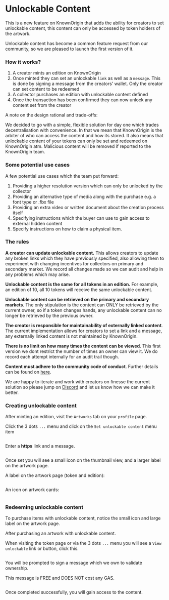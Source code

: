 # Unlockable Content

This is a new feature on KnownOrigin that adds the ability for creators to set unlockable content, this content can only be 
accessed by token holders of the artwork.

Unlockable content has become a common feature request from our community, so we are pleased to launch the first version of it.

### How it works?

1. A creator mints an edition on KnownOrigin
2. Once minted they can set an unlockable `link` as well as a `message`. This is done by signing a message from the
   creators' wallet. Only the creator can set content to be redeemed
3. A collector purchases an edition with unlockable content defined
4. Once the transaction has been confirmed they can now unlock any content set from the creator

A note on the design rational and trade-offs: 

We decided to go with a simple, flexible solution for day one which trades decentralisation with convenience. 
In that we mean that KnownOrigin is the arbiter of who can access the content and how its stored. It also means that 
unlockable content of your tokens can only be set and redeemed on KnownOrigin atm. Malicious content will be removed 
if reported to the KnownOrigin team.

### Some potential use cases

A few potential use cases which the team put forward:

1. Providing a higher resolution version which can only be unlocked by the collector
2. Providing an alternative type of media along with the purchase e.g. a font type or .fbx file
3. Providing an extra video or written document about the creation process itself
4. Specifying instructions which the buyer can use to gain access to external hidden content
5. Specify instructions on how to claim a physical item.

### The rules

**A creator can update unlockable content.** This allows creators to update any broken links which they have previously
specified, also allowing them to experiment with changing incentives for collectors on primary and secondary market.
We record all changes made so we can audit and help in any problems which may arise. 

**Unlockable content is the same for all tokens in an edition.** For example, an edition of 10, all 10 tokens will receive
the same unlockable content.

**Unlockable content can be retrieved on the primary and secondary markets**. The only stipulation is the content can
ONLY be retrieved by the current owner, so if a token changes hands, any unlockable content can no longer be retrieved
by the previous owner.

**The creator is responsible for maintainability of externally linked content**. The current implementation allows for
creators to set a link and a message, any externally linked content is not maintained by KnownOrigin.

**There is no limit on how many times the content can be viewed**. This first version we dont restrict the number of
times an owner can view it. We do record each attempt internally for an audit trail though.

**Content must adhere to the community code of conduct**. Further details can be found on [here](/guide/code-of-conduct/). 

We are happy to iterate and work with creators on finesse the current solution so please jump on [Discord](https://discord.gg/2whPWbq)
and let us know how we can make it better. 

### Creating unlockable content

After minting an edition, visit the `Artworks` tab on your `profile` page.

Click the 3 dots `...` menu and click on the `Set unlockable content` menu item

<img :src="$withBase('/unlockable-content/set-unlockable-content-menu-item.png')">

Enter a **https** link and a message.

<img :src="$withBase('/unlockable-content/create-unlockable-content.png')">

Once set you will see a small icon on the thumbnail view, and a larger label on the artwork page.

A label on the artwork page (token and edition):

<img :src="$withBase('/unlockable-content/unlockable-label.png')">

An icon on artwork cards:

<img :src="$withBase('/unlockable-content/unlockable-icon.png')">

### Redeeming unlockable content

To purchase items with unlockable content, notice the small icon and large label on the artwork page.

After purchasing an artwork with unlockable content.

When visiting the token page or via the 3 dots `...` menu you will see a `View unlockable` link or button, click this.

<img :src="$withBase('/unlockable-content/view-unlockable-content-menu-item.png')">

You will be prompted to sign a message which we own to validate ownership.

This message is FREE and DOES NOT cost any GAS.

<img :src="$withBase('/unlockable-content/view-unlockable-sign-message.png')">

Once completed successfully, you will gain access to the content.

<img :src="$withBase('/unlockable-content/unlocked-content-modal.png')">
